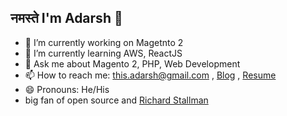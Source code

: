 ## नमस्ते I'm Adarsh 👋

- 🔭 I’m currently working on Magetnto 2 
- 🌱 I’m currently learning AWS, ReactJS
- 💬 Ask me about Magento 2, PHP, Web Development
- 📫 How to reach me: this.adarsh@gmail.com , [Blog](http://codekaar.com/) , [Resume](http://this-adarsh.github.io/)
- 😄 Pronouns: He/His
- big fan of open source and [Richard Stallman](https://stallman.org/)
<!--
<img src="https://github-readme-stats.vercel.app/api?username=this-adarsh&&show_icons=true&title_color=ffffff&icon_color=bb2acf&text_color=daf7dc&bg_color=191919">
--!>
